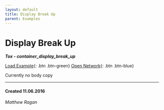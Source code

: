 ```yaml
---
layout: default
title: Display Break Up
parent: Examples
---
```


# Display Break Up
***Tox - container_display_break_up***  

[Load Example](?remoteTox=https://github.com/raganmd/touchdesigner-community-examples-code/blob/main/tox/container_display_breakup.tox?raw=true){: .btn .btn-green} [Open Network](?openNetwork=True){: .btn .btn-blue}

Currently no body copy 

---
#### Created 11.06.2016
*Matthew Ragan*